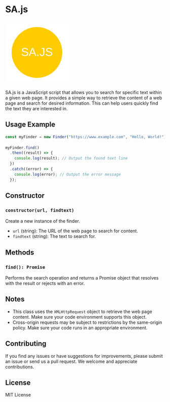 # SA.js

![Logo](meta/logo.svg)

SA.js is a JavaScript script that allows you to search for specific text within a given web page. It provides a simple way to retrieve the content of a web page and search for desired information. This can help users quickly find the text they are interested in.

## Usage Example

```javascript
const myFinder = new Finder("https://www.example.com", "Hello, World!");

myFinder.find()
  .then((result) => {
    console.log(result); // Output the found text line
  })
  .catch((error) => {
    console.log(error); // Output the error message
  });
```

## Constructor

### `constructor(url, findtext)`

Create a new instance of the finder.

- `url` (string): The URL of the web page to search for content.
- `findtext` (string): The text to search for.

## Methods

### `find(): Promise`

Performs the search operation and returns a Promise object that resolves with the result or rejects with an error.

## Notes

- This class uses the `XMLHttpRequest` object to retrieve the web page content. Make sure your code environment supports this object.
- Cross-origin requests may be subject to restrictions by the same-origin policy. Make sure your code runs in an appropriate environment.


## Contributing

If you find any issues or have suggestions for improvements, please submit an issue or send us a pull request. We welcome and appreciate contributions.

## License

MIT License